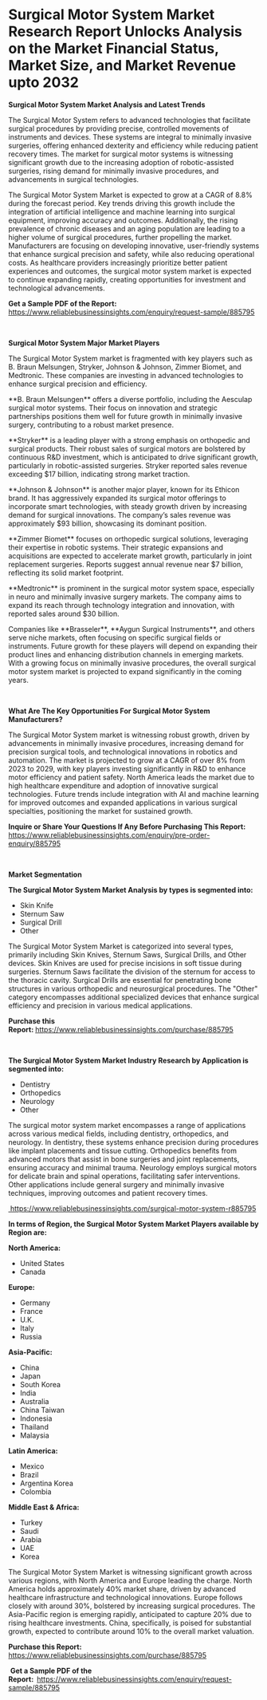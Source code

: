 <p><h1>Surgical Motor System Market Research Report Unlocks Analysis on the Market Financial Status, Market Size, and Market Revenue upto 2032</h1></p><p><strong>Surgical Motor System Market Analysis and Latest Trends</strong></p>
<p><p>The Surgical Motor System refers to advanced technologies that facilitate surgical procedures by providing precise, controlled movements of instruments and devices. These systems are integral to minimally invasive surgeries, offering enhanced dexterity and efficiency while reducing patient recovery times. The market for surgical motor systems is witnessing significant growth due to the increasing adoption of robotic-assisted surgeries, rising demand for minimally invasive procedures, and advancements in surgical technologies.</p><p>The Surgical Motor System Market is expected to grow at a CAGR of 8.8% during the forecast period. Key trends driving this growth include the integration of artificial intelligence and machine learning into surgical equipment, improving accuracy and outcomes. Additionally, the rising prevalence of chronic diseases and an aging population are leading to a higher volume of surgical procedures, further propelling the market. Manufacturers are focusing on developing innovative, user-friendly systems that enhance surgical precision and safety, while also reducing operational costs. As healthcare providers increasingly prioritize better patient experiences and outcomes, the surgical motor system market is expected to continue expanding rapidly, creating opportunities for investment and technological advancements.</p></p>
<p><strong>Get a Sample PDF of the Report:&nbsp;</strong> <a href="https://www.reliablebusinessinsights.com/enquiry/request-sample/885795?utm_campaign=3077&utm_medium=2&utm_source=Github&utm_content=ia&utm_term=13042025&utm_id=surgical-motor-system">https://www.reliablebusinessinsights.com/enquiry/request-sample/885795</a></p>
<p>&nbsp;</p>
<p><strong>Surgical Motor System Major Market Players</strong></p>
<p><p>The Surgical Motor System market is fragmented with key players such as B. Braun Melsungen, Stryker, Johnson & Johnson, Zimmer Biomet, and Medtronic. These companies are investing in advanced technologies to enhance surgical precision and efficiency.</p><p>**B. Braun Melsungen** offers a diverse portfolio, including the Aesculap surgical motor systems. Their focus on innovation and strategic partnerships positions them well for future growth in minimally invasive surgery, contributing to a robust market presence.</p><p>**Stryker** is a leading player with a strong emphasis on orthopedic and surgical products. Their robust sales of surgical motors are bolstered by continuous R&D investment, which is anticipated to drive significant growth, particularly in robotic-assisted surgeries. Stryker reported sales revenue exceeding $17 billion, indicating strong market traction.</p><p>**Johnson & Johnson** is another major player, known for its Ethicon brand. It has aggressively expanded its surgical motor offerings to incorporate smart technologies, with steady growth driven by increasing demand for surgical innovations. The company’s sales revenue was approximately $93 billion, showcasing its dominant position.</p><p>**Zimmer Biomet** focuses on orthopedic surgical solutions, leveraging their expertise in robotic systems. Their strategic expansions and acquisitions are expected to accelerate market growth, particularly in joint replacement surgeries. Reports suggest annual revenue near $7 billion, reflecting its solid market footprint.</p><p>**Medtronic** is prominent in the surgical motor system space, especially in neuro and minimally invasive surgery markets. The company aims to expand its reach through technology integration and innovation, with reported sales around $30 billion.</p><p>Companies like **Brasseler**, **Aygun Surgical Instruments**, and others serve niche markets, often focusing on specific surgical fields or instruments. Future growth for these players will depend on expanding their product lines and enhancing distribution channels in emerging markets. With a growing focus on minimally invasive procedures, the overall surgical motor system market is projected to expand significantly in the coming years.</p></p>
<p>&nbsp;</p>
<p><strong>What Are The Key Opportunities For Surgical Motor System Manufacturers?</strong></p>
<p><p>The Surgical Motor System market is witnessing robust growth, driven by advancements in minimally invasive procedures, increasing demand for precision surgical tools, and technological innovations in robotics and automation. The market is projected to grow at a CAGR of over 8% from 2023 to 2029, with key players investing significantly in R&D to enhance motor efficiency and patient safety. North America leads the market due to high healthcare expenditure and adoption of innovative surgical technologies. Future trends include integration with AI and machine learning for improved outcomes and expanded applications in various surgical specialties, positioning the market for sustained growth.</p></p>
<p><strong>Inquire or Share Your Questions If Any Before Purchasing This Report:</strong> <a href="https://www.reliablebusinessinsights.com/enquiry/pre-order-enquiry/885795?utm_campaign=3077&utm_medium=2&utm_source=Github&utm_content=ia&utm_term=13042025&utm_id=surgical-motor-system">https://www.reliablebusinessinsights.com/enquiry/pre-order-enquiry/885795</a></p>
<p>&nbsp;</p>
<p><strong>Market Segmentation</strong></p>
<p><strong>The Surgical Motor System Market Analysis by types is segmented into:</strong></p>
<p><ul><li>Skin Knife</li><li>Sternum Saw</li><li>Surgical Drill</li><li>Other</li></ul></p>
<p><p>The Surgical Motor System Market is categorized into several types, primarily including Skin Knives, Sternum Saws, Surgical Drills, and Other devices. Skin Knives are used for precise incisions in soft tissue during surgeries. Sternum Saws facilitate the division of the sternum for access to the thoracic cavity. Surgical Drills are essential for penetrating bone structures in various orthopedic and neurosurgical procedures. The "Other" category encompasses additional specialized devices that enhance surgical efficiency and precision in various medical applications.</p></p>
<p><strong>Purchase this Report:&nbsp;</strong><a href="https://www.reliablebusinessinsights.com/purchase/885795?utm_campaign=3077&utm_medium=2&utm_source=Github&utm_content=ia&utm_term=13042025&utm_id=surgical-motor-system">https://www.reliablebusinessinsights.com/purchase/885795</a></p>
<p>&nbsp;</p>
<p><strong>The Surgical Motor System Market Industry Research by Application is segmented into:</strong></p>
<p><ul><li>Dentistry</li><li>Orthopedics</li><li>Neurology</li><li>Other</li></ul></p>
<p><p>The surgical motor system market encompasses a range of applications across various medical fields, including dentistry, orthopedics, and neurology. In dentistry, these systems enhance precision during procedures like implant placements and tissue cutting. Orthopedics benefits from advanced motors that assist in bone surgeries and joint replacements, ensuring accuracy and minimal trauma. Neurology employs surgical motors for delicate brain and spinal operations, facilitating safer interventions. Other applications include general surgery and minimally invasive techniques, improving outcomes and patient recovery times.</p></p>
<p><a href="https://www.reliablebusinessinsights.com/surgical-motor-system-r885795?utm_campaign=3077&utm_medium=2&utm_source=Github&utm_content=ia&utm_term=13042025&utm_id=surgical-motor-system">&nbsp;https://www.reliablebusinessinsights.com/surgical-motor-system-r885795</a></p>
<p><strong>In terms of Region, the Surgical Motor System Market Players available by Region are:</strong></p>
<p>
    <p> <strong> North America: </strong>
        <ul>
            <li>United States</li>
            <li>Canada</li>
        </ul>
        </p> 
    <p> <strong> Europe: </strong>
        <ul>
            <li>Germany</li>
            <li>France</li>
            <li>U.K.</li>
            <li>Italy</li>
            <li>Russia</li>
        </ul>
        </p> 
    <p> <strong> Asia-Pacific: </strong>
        <ul>
            <li>China</li>
            <li>Japan</li>
            <li>South Korea</li>
            <li>India</li>
            <li>Australia</li>
            <li>China Taiwan</li>
            <li>Indonesia</li>
            <li>Thailand</li>
            <li>Malaysia</li>
        </ul>
        </p> 
    <p> <strong> Latin America: </strong>
        <ul>
            <li>Mexico</li>
            <li>Brazil</li>
            <li>Argentina Korea</li>
            <li>Colombia</li>
        </ul>
        </p> 
    <p> <strong> Middle East & Africa: </strong>
        <ul>
            <li>Turkey</li>
            <li>Saudi</li>
            <li>Arabia</li>
            <li>UAE</li>
            <li>Korea</li>
        </ul>
    </p>
    </p>
<p><p>The Surgical Motor System Market is witnessing significant growth across various regions, with North America and Europe leading the charge. North America holds approximately 40% market share, driven by advanced healthcare infrastructure and technological innovations. Europe follows closely with around 30%, bolstered by increasing surgical procedures. The Asia-Pacific region is emerging rapidly, anticipated to capture 20% due to rising healthcare investments. China, specifically, is poised for substantial growth, expected to contribute around 10% to the overall market valuation.</p></p>
<p><strong>Purchase this Report: </strong><a href="https://www.reliablebusinessinsights.com/purchase/885795?utm_campaign=3077&utm_medium=2&utm_source=Github&utm_content=ia&utm_term=13042025&utm_id=surgical-motor-system">https://www.reliablebusinessinsights.com/purchase/885795</a></p>
<p>&nbsp;<strong>Get a Sample PDF of the Report:&nbsp;&nbsp;</strong><a href="https://www.reliablebusinessinsights.com/enquiry/request-sample/885795?utm_campaign=3077&utm_medium=2&utm_source=Github&utm_content=ia&utm_term=13042025&utm_id=surgical-motor-system">https://www.reliablebusinessinsights.com/enquiry/request-sample/885795</a></p>
<p><strong></strong></p>
<p><p></p><p></p><p></p></p>